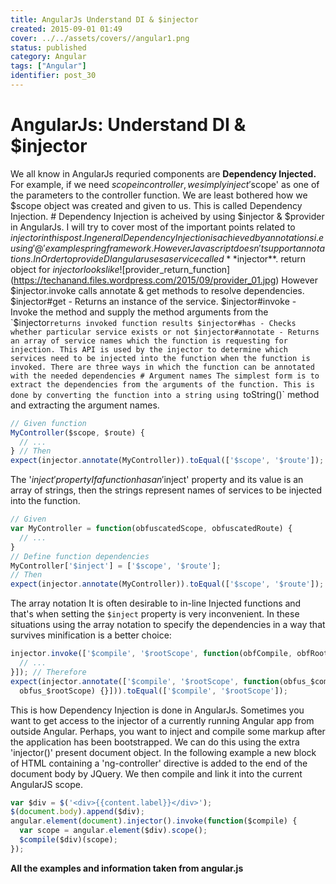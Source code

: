 ```yaml
---
title: AngularJs Understand DI & $injector
created: 2015-09-01 01:49
cover: ../../assets/covers//angular1.png
status: published
category: Angular
tags: ["Angular"]
identifier: post_30
---
```

# AngularJs: Understand DI & $injector

We all know in AngularJs requried components are **Dependency Injected.** For example, if we need $scope in controller, we simply inject '$scope' as one of the parameters to the controller function. We are least bothered how we $scope object was created and given to us. This is called Dependency Injection. # Dependency Injection is acheived by using $injector & $provider in AngularJs. I will try to cover most of the important points related to $injector in this post. In general Dependency Injection is achieved by annotations i.e using '@' example spring framework. However Javascript doesn't support annotations. In Order to provide DI angular uses a service called **$injector**. return object for $injector looks like ![$provider_return_function](https://techanand.files.wordpress.com/2015/09/provider_01.jpg) However $injector.invoke calls annotate & get methods to resolve dependencies. $injector#get - Returns an instance of the service. $injector#invoke - Invoke the method and supply the method arguments from the `$injector`returns invoked function results $injector#has - Checks whether particular service exists or not $injector#annotate - Returns an array of service names which the function is requesting for injection. This API is used by the injector to determine which services need to be injected into the function when the function is invoked. There are three ways in which the function can be annotated with the needed dependencies # Argument names The simplest form is to extract the dependencies from the arguments of the function. This is done by converting the function into a string using `toString()` method and extracting the argument names.

```javascript
// Given function 
MyController($scope, $route) {
  // ...
} // Then
expect(injector.annotate(MyController)).toEqual(['$scope', '$route']);
```

The '$inject' property If a function has an '$inject' property and its value is an array of strings, then the strings represent names of services to be injected into the function.

```javascript
// Given 
var MyController = function(obfuscatedScope, obfuscatedRoute) {
  // ... 
}
// Define function dependencies 
MyController['$inject'] = ['$scope', '$route'];
// Then 
expect(injector.annotate(MyController)).toEqual(['$scope', '$route']);
```

The array notation It is often desirable to in-line Injected functions and that's when setting the `$inject` property is very inconvenient. In these situations using the array notation to specify the dependencies in a way that survives minification is a better choice:

```javascript
injector.invoke(['$compile', '$rootScope', function(obfCompile, obfRootScope) {
  // ... 
}]); // Therefore 
expect(injector.annotate(['$compile', '$rootScope', function(obfus_$compile,
  obfus_$rootScope) {}])).toEqual(['$compile', '$rootScope']);
```

This is how Dependency Injection is done in AngularJs. Sometimes you want to get access to the injector of a currently running Angular app from outside Angular. Perhaps, you want to inject and compile some markup after the application has been bootstrapped. We can do this using the extra 'injector()' present document object. In the following example a new block of HTML containing a 'ng-controller' directive is added to the end of the document body by JQuery. We then compile and link it into the current AngularJS scope.

```javascript
var $div = $('<div>{{content.label}}</div>');
$(document.body).append($div);
angular.element(document).injector().invoke(function($compile) {
  var scope = angular.element($div).scope();
  $compile($div)(scope);
});
```

**All the examples and information taken from angular.js**
